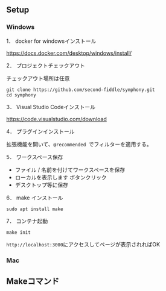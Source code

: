 ## Setup

### Windows

1． docker for windowsインストール

https://docs.docker.com/desktop/windows/install/

2． プロジェクトチェックアウト

チェックアウト場所は任意

```
git clone https://github.com/second-fiddle/symphony.git
cd symphony
```

3． Visual Studio Codeインストール

https://code.visualstudio.com/download

4． プラグインインストール

拡張機能を開いて、`@recommended `でフィルターを適用する。

5． ワークスペース保存

- ファイル / 名前を付けてワークスペースを保存
- ローカルを表示します ボタンクリック
- デスクトップ等に保存

6． make インストール

```
sudo apt install make
```

7． コンテナ起動

```
make init
```

`http://localhost:3000`にアクセスしてページが表示されればOK

### Mac


## Makeコマンド

